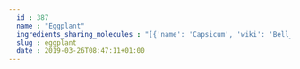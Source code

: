 ```yaml
---
  id : 387
  name : "Eggplant"
  ingredients_sharing_molecules : "[{'name': 'Capsicum', 'wiki': 'Bell_pepper', 'id': 362, 'category': 'Vegetable Fruit', 'common_molecules': [89594, 5280443, 5280598, 11006, 6054, 1140, 527, 7095, 9064, 8094, 638278, 19602, 6072, 8468, 26447, 5363388, 994, 644104, 5280511, 650, 5367719, 13144, 4788, 637775, 26049, 61020, 247, 8452, 853433, 72276, 638011, 1889, 15394, 5280445, 637566, 12389, 240, 33931, 5365811, 5281167, 8130, 798, 6569, 441005, 7284, 12398, 72277, 6561, 65084, 637542, 441484, 107971, 5284639, 10448, 338, 7288, 8723, 11552, 79803, 1110, 6050, 6986, 12391, 5318042, 107905, 31260, 2345, 5280863, 784, 10393, 876, 439341, 7150, 5280343, 1549026, 356, 998, 12401, 7847, 445070, 768, 323, 1183, 9862, 5281708, 637511, 65064, 6202, 5284503, 802, 180, 72, 61503, 643941, 126, 999, 439246, 244, 8768, 5281654, 439263, 1130, 454, 107, 878, 444539, 18635, 7858, 8857, 5315892, 11509, 6184, 643779, 6251, 439533, 11128, 7654]}, {'name': 'Carrot', 'wiki': 'Carrot', 'id': 368, 'category': 'Vegetable Root', 'common_molecules': [89594, 5280443, 5280598, 6054, 7284, 527, 7095, 9064, 8094, 638278, 6072, 8468, 6202, 5363388, 994, 644104, 5280511, 650, 5367719, 13144, 180, 637775, 26049, 61020, 247, 8452, 853433, 72276, 638011, 1889, 15394, 5280445, 637566, 240, 33931, 5365811, 8130, 798, 6569, 441005, 72277, 6561, 65084, 637542, 441484, 107971, 5284639, 10448, 1068, 338, 7288, 8723, 11552, 79803, 1110, 6050, 6986, 5318042, 107905, 31260, 2345, 5280863, 784, 10393, 876, 439341, 7150, 5280343, 1549026, 126, 998, 7847, 446925, 445070, 768, 323, 1183, 9862, 5281708, 637511, 65064, 5284503, 802, 72, 61503, 643941, 999, 439246, 244, 8768, 5281654, 26447, 439263, 1130, 454, 107, 878, 444539, 3033866, 18635, 7858, 4788, 8857, 5315892, 11509, 6184, 643779, 6251, 439533, 11128, 7654]}, {'name': 'Walnut', 'wiki': 'Walnut', 'id': 297, 'category': 'Nut', 'common_molecules': [89594, 5280443, 5280598, 11006, 6054, 1140, 527, 9064, 8094, 638278, 19602, 6072, 8468, 6202, 5363388, 644104, 12388, 5280511, 650, 5367719, 13144, 180, 637775, 61020, 247, 8452, 853433, 72276, 638011, 1889, 15394, 5280445, 637566, 12389, 240, 33931, 5365811, 5281167, 8130, 798, 6569, 441005, 7284, 7929, 72277, 6561, 65084, 637542, 441484, 107971, 5284639, 10448, 338, 7288, 8723, 11552, 79803, 1110, 6050, 6986, 5318042, 107905, 31260, 2345, 5280863, 784, 10393, 439341, 7150, 5280343, 1549026, 126, 998, 7847, 445070, 768, 323, 1183, 9862, 5281708, 637511, 65064, 5284503, 802, 72, 61503, 643941, 999, 439246, 244, 8768, 26447, 439263, 1130, 454, 107, 878, 444539, 18635, 7858, 4788, 8857, 5315892, 11509, 6184, 643779, 6251, 439533, 11128, 7654]}, {'name': 'Dill', 'wiki': 'Dill', 'id': 256, 'category': 'Herb', 'common_molecules': [89594, 5280443, 5280598, 11006, 6054, 1140, 527, 9064, 8094, 638278, 6072, 8468, 6202, 5363388, 994, 644104, 5280511, 650, 5367719, 13144, 180, 637775, 26049, 61020, 247, 8452, 853433, 638011, 1889, 15394, 5280445, 637566, 12389, 240, 33931, 5365811, 5281167, 8130, 798, 6569, 441005, 7284, 6561, 637542, 441484, 107971, 5284639, 10448, 338, 7288, 8723, 11552, 79803, 1110, 6050, 6986, 12391, 5318042, 31260, 2345, 5280863, 784, 10393, 876, 439341, 7150, 5280343, 1549026, 126, 998, 12401, 7847, 445070, 768, 323, 1183, 9862, 5281708, 637511, 5284503, 802, 72, 61503, 643941, 999, 439246, 244, 8768, 5281654, 26447, 8222, 439263, 1130, 454, 107, 878, 444539, 18635, 7858, 4788, 8857, 5315892, 11509, 6184, 643779, 6251, 439533, 11128, 7654]}, {'name': 'Tomato', 'wiki': 'Tomato', 'id': 364, 'category': 'Vegetable Fruit', 'common_molecules': [89594, 5280443, 5280598, 6054, 7284, 527, 7095, 9064, 8094, 638278, 19602, 6072, 8468, 6202, 5363388, 644104, 5280511, 650, 5367719, 13144, 180, 637775, 61020, 247, 8452, 853433, 72276, 638011, 1889, 15394, 5280445, 637566, 240, 33931, 5365811, 5281167, 8130, 798, 6569, 441005, 72277, 6561, 65084, 637542, 441484, 107971, 5284639, 10448, 1068, 338, 7288, 8723, 11552, 79803, 1110, 6050, 6986, 5318042, 107905, 31260, 2345, 5280863, 784, 10393, 439341, 7150, 5280343, 1549026, 126, 998, 7847, 446925, 445070, 768, 323, 1183, 9862, 5281708, 637511, 65064, 5284503, 802, 72, 61503, 643941, 999, 439246, 244, 8768, 5281654, 26447, 439263, 1130, 454, 107, 878, 444539, 18635, 7858, 4788, 8857, 5315892, 11509, 6184, 643779, 6251, 439533, 11128, 7654]}]"
  slug : eggplant
  date : 2019-03-26T08:47:11+01:00
---
```



